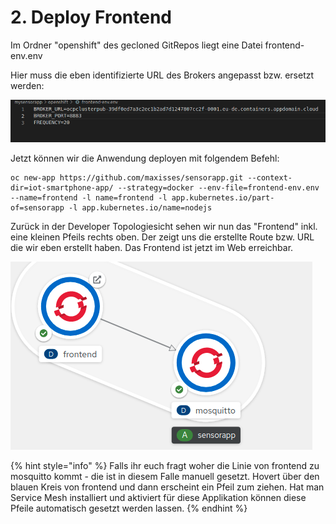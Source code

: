 # 2. Deploy Frontend

Im Ordner "openshift" des gecloned GitRepos liegt eine Datei frontend-env.env 

Hier muss die eben identifizierte URL des Brokers angepasst bzw. ersetzt werden:

![](../../../../../../.gitbook/assets/image%20%2824%29.png)

Jetzt können wir die Anwendung deployen mit folgendem Befehl:

```text
oc new-app https://github.com/maxisses/sensorapp.git --context-dir=iot-smartphone-app/ --strategy=docker --env-file=frontend-env.env --name=frontend -l name=frontend -l app.kubernetes.io/part-of=sensorapp -l app.kubernetes.io/name=nodejs
```

Zurück in der Developer Topologiesicht sehen wir nun das "Frontend" inkl. eine kleinen Pfeils rechts oben. Der zeigt uns die erstellte Route bzw. URL die wir eben erstellt haben. Das Frontend ist jetzt im Web erreichbar.



![](../../../../../../.gitbook/assets/image%20%2841%29.png)

{% hint style="info" %}
Falls ihr euch fragt woher die Linie von frontend zu mosquitto kommt - die ist in diesem Falle manuell gesetzt. Hovert über den blauen Kreis von frontend und dann erscheint ein Pfeil zum ziehen. Hat man Service Mesh installiert und aktiviert für diese Applikation können diese Pfeile automatisch gesetzt werden lassen.
{% endhint %}

